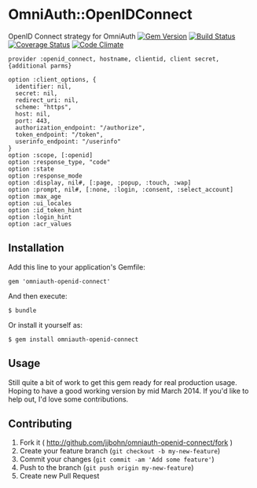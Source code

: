 # OmniAuth::OpenIDConnect

OpenID Connect strategy for OmniAuth
[![Gem Version](https://badge.fury.io/rb/omniauth-openid-connect.png)](http://badge.fury.io/rb/omniauth-openid-connect)
[![Build Status](https://travis-ci.org/jjbohn/omniauth-openid-connect.png?branch=master)](https://travis-ci.org/jjbohn/omniauth-openid-connect)
[![Coverage Status](https://coveralls.io/repos/jjbohn/omniauth-openid-connect/badge.png?branch=master)](https://coveralls.io/r/jjbohn/omniauth-openid-connect?branch=master)
[![Code Climate](https://codeclimate.com/github/jjbohn/omniauth-openid-connect.png)](https://codeclimate.com/github/jjbohn/omniauth-openid-connect)


`provider :openid_connect, hostname, clientid, client secret, {additional parms}`


    option :client_options, {
      identifier: nil,
      secret: nil,
      redirect_uri: nil,
      scheme: "https",
      host: nil,
      port: 443,
      authorization_endpoint: "/authorize",
      token_endpoint: "/token",
      userinfo_endpoint: "/userinfo"
    }
    option :scope, [:openid]
    option :response_type, "code"
    option :state
    option :response_mode
    option :display, nil#, [:page, :popup, :touch, :wap]
    option :prompt, nil#, [:none, :login, :consent, :select_account]
    option :max_age
    option :ui_locales
    option :id_token_hint
    option :login_hint
    option :acr_values

## Installation

Add this line to your application's Gemfile:

    gem 'omniauth-openid-connect'

And then execute:

    $ bundle

Or install it yourself as:

    $ gem install omniauth-openid-connect

## Usage

Still quite a bit of work to get this gem ready for real production usage.
Hoping to have a good working version by mid March 2014. If you'd like to help
out, I'd love some contributions.

## Contributing

1. Fork it ( http://github.com/jjbohn/omniauth-openid-connect/fork )
2. Create your feature branch (`git checkout -b my-new-feature`)
3. Commit your changes (`git commit -am 'Add some feature'`)
4. Push to the branch (`git push origin my-new-feature`)
5. Create new Pull Request

